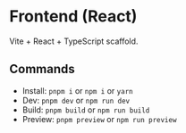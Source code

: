 # Frontend (React)

Vite + React + TypeScript scaffold.

## Commands
- Install: `pnpm i` or `npm i` or `yarn`
- Dev: `pnpm dev` or `npm run dev`
- Build: `pnpm build` or `npm run build`
- Preview: `pnpm preview` or `npm run preview`
